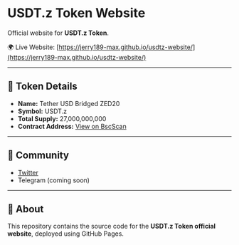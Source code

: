 # USDT.z Token Website

Official website for **USDT.z Token**.

🌍 Live Website: [https://jerry189-max.github.io/usdtz-website/](https://jerry189-max.github.io/usdtz-website/)

---

## 🔹 Token Details
- **Name:** Tether USD Bridged ZED20  
- **Symbol:** USDT.z  
- **Total Supply:** 27,000,000,000  
- **Contract Address:** [View on BscScan](https://bscscan.com/token/0xcd162d0058a56E949F3777438616782AE62D5B18)  

---

## 🔹 Community
- [Twitter](https://x.com/jerrymr22340)  
- Telegram (coming soon)  

---

## 📌 About
This repository contains the source code for the **USDT.z Token official website**, deployed using GitHub Pages.
